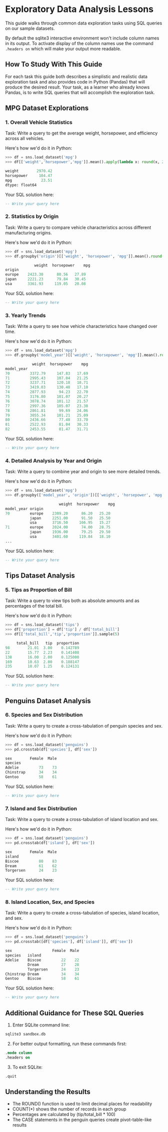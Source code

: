 # Exploratory Data Analysis Lessons

This guide walks through common data exploration tasks using SQL queries on our sample datasets.

By default the sqlite3 interactive environment won't include column names in its output. To activate display of the column names use the command `.headers on` which will make your output more readable.

## How To Study With This Guide

For each task this guide both describes a simplistic and realistic data exploration task and also provides code in Python (Pandas) that will produce the desired result. Your task, as a learner who already knows Pandas, is to write SQL queries that will accomplish the exploration task.

## MPG Dataset Explorations

### 1. Overall Vehicle Statistics
Task: Write a query to get the average weight, horsepower, and efficiency across all vehicles.

Here's how we'd do it in Python:
```python
>>> df = sns.load_dataset('mpg')
>>> df[['weight','horsepower','mpg']].mean().apply(lambda x: round(x, 2))

weight        2970.42
horsepower     104.47
mpg             23.51
dtype: float64
```

Your SQL solution here:
```sql
-- Write your query here
```

### 2. Statistics by Origin
Task: Write a query to compare vehicle characteristics across different manufacturing origins.

Here's how we'd do it in Python:
```python
>>> df = sns.load_dataset('mpg')
>>> df.groupby('origin')[['weight', 'horsepower', 'mpg']].mean().round(2)

             weight  horsepower    mpg
origin                               
europe    2423.30      80.56   27.89
japan     2221.23      79.84   30.45
usa       3361.93     119.05   20.08
```

Your SQL solution here:
```sql
-- Write your query here
```

### 3. Yearly Trends
Task: Write a query to see how vehicle characteristics have changed over time.

Here's how we'd do it in Python:
```python
>>> df = sns.load_dataset('mpg')
>>> df.groupby('model_year')[['weight', 'horsepower', 'mpg']].mean().round(2)

            weight  horsepower    mpg
model_year                           
70         3372.79     147.83   17.69
71         2995.43     107.04   21.25
72         3237.71     120.18   18.71
73         3419.03     130.48   17.10
74         2877.93      94.23   22.70
75         3176.80     101.07   20.27
76         3078.74     101.12   21.57
77         2997.36     105.07   23.38
78         2861.81      99.69   24.06
79         3055.34     101.21   25.09
80         2436.66      77.48   33.70
81         2522.93      81.04   30.33
82         2453.55      81.47   31.71
```

Your SQL solution here:
```sql
-- Write your query here
```

### 4. Detailed Analysis by Year and Origin
Task: Write a query to combine year and origin to see more detailed trends.

Here's how we'd do it in Python:
```python
>>> df = sns.load_dataset('mpg')
>>> df.groupby(['model_year', 'origin'])[['weight', 'horsepower', 'mpg']].mean().round(2)

                        weight  horsepower    mpg
model_year origin                               
70         europe    2309.20      86.20   25.20
           japan     2251.00      91.50   25.50
           usa       3716.50     166.95   15.27
71         europe    2024.00      74.00   28.75
           japan     1936.00      79.25   29.50
           usa       3401.60     119.84   18.10
...
```

Your SQL solution here:
```sql
-- Write your query here
```

## Tips Dataset Analysis

### 5. Tips as Proportion of Bill
Task: Write a query to view tips both as absolute amounts and as percentages of the total bill.

Here's how we'd do it in Python:
```python
>>> df = sns.load_dataset('tips')
>>> df['proportion'] = df['tip'] / df['total_bill']
>>> df[['total_bill','tip','proportion']].sample(5)

     total_bill   tip  proportion
98        21.01  3.00    0.142789
22        15.77  2.23    0.141408
138       16.00  2.00    0.125000
169       10.63  2.00    0.188147
235       10.07  1.25    0.124131
```

Your SQL solution here:
```sql
-- Write your query here
```

## Penguins Dataset Analysis

### 6. Species and Sex Distribution
Task: Write a query to create a cross-tabulation of penguin species and sex.

Here's how we'd do it in Python:
```python
>>> df = sns.load_dataset('penguins')
>>> pd.crosstab(df['species'], df['sex'])

sex        Female  Male
species                
Adelie         73    73
Chinstrap      34    34
Gentoo         58    61
```

Your SQL solution here:
```sql
-- Write your query here
```

### 7. Island and Sex Distribution
Task: Write a query to create a cross-tabulation of island location and sex.

Here's how we'd do it in Python:
```python
>>> df = sns.load_dataset('penguins')
>>> pd.crosstab(df['island'], df['sex'])

sex        Female  Male
island                 
Biscoe         80    83
Dream          61    62
Torgersen      24    23
```

Your SQL solution here:
```sql
-- Write your query here
```

### 8. Island Location, Sex, and Species
Task: Write a query to create a cross-tabulation of species, island location, and sex.

Here's how we'd do it in Python:
```python
>>> df = sns.load_dataset('penguins')
>>> pd.crosstab([df['species'], df['island']], df['sex'])

sex                  Female  Male
species   island                 
Adelie    Biscoe         22    22
          Dream          27    28
          Torgersen      24    23
Chinstrap Dream          34    34
Gentoo    Biscoe         58    61
```

Your SQL solution here:
```sql
-- Write your query here
```

## Additional Guidance for These SQL Queries

1. Enter SQLite command line:
```bash
sqlite3 sandbox.db
```

2. For better output formatting, run these commands first:
```sql
.mode column
.headers on
```

3. To exit SQLite:
```sql
.quit
```

## Understanding the Results

- The ROUND() function is used to limit decimal places for readability
- COUNT(*) shows the number of records in each group
- Percentages are calculated by (tip/total_bill * 100)
- The CASE statements in the penguin queries create pivot-table-like results
